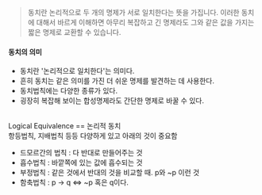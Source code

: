 > 동치란 논리적으로 두 개의 명제가 서로 일치한다는 뜻을 가집니다. 이러한 동치에 대해서 바르게 이해하면 아무리 복잡하고 긴 명제라도 그와 같은 값을 가지는 짧은 명제로 교환할 수 있습니다.

#### 동치의 의미
- 동치란 '논리적으로 일치한다'는 의미다.
- 흔히 동치는 같은 의미를 가진 더 쉬운 명제를 발견하는 데 사용한다.
- 동치법칙에는 다양한 종류가 있다.
- 굉장히 복잡해 보이는 합성명제라도 간단한 명제로 바꿀 수 있다.

<br>
Logical Equivalence == 논리적 동치
<br>
항등법칙, 지배법칙 등등 다양하게 있고 아래의 것이 중요함

- 드모르간의 법칙 : 다 반대로 만들어주는 것
- 흡수법칙 : 바깥쪽에 있는 값에 흡수되는 것
- 부정법칙 : 같은 것에서 반대의 것을 비교할 때. p와 ~p 이런 것
- 함축법칙 : p -> q <=> ~p 혹은 q이다.